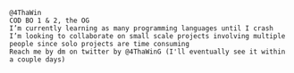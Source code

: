 	@4ThaWin
	COD BO 1 & 2, the OG
	I’m currently learning as many programming languages until I crash
	I’m looking to collaborate on small scale projects involving multiple people since solo projects are time consuming
	Reach me by dm on twitter by @4ThaWinG (I'll eventually see it within a couple days)

<!---
4ThaWin/4ThaWin is a ✨ special ✨ repository because its `README.md` (this file) appears on your GitHub profile.
You can click the Preview link to take a look at your changes.
--->
